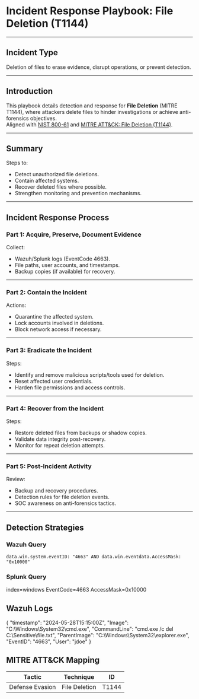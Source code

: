 # Incident Response Playbook: File Deletion (T1144)

---

## Incident Type

Deletion of files to erase evidence, disrupt operations, or prevent detection.

---

## Introduction

This playbook details detection and response for **File Deletion** (MITRE T1144), where attackers delete files to hinder investigations or achieve anti-forensics objectives.  
Aligned with [NIST 800-61](https://nvlpubs.nist.gov/nistpubs/SpecialPublications/NIST.SP.800-61r2.pdf) and [MITRE ATT&CK: File Deletion (T1144)](https://attack.mitre.org/techniques/T1144/).

---

## Summary

Steps to:

- Detect unauthorized file deletions.
- Contain affected systems.
- Recover deleted files where possible.
- Strengthen monitoring and prevention mechanisms.

---

## Incident Response Process

### Part 1: Acquire, Preserve, Document Evidence

Collect:

- Wazuh/Splunk logs (EventCode 4663).
- File paths, user accounts, and timestamps.
- Backup copies (if available) for recovery.

---

### Part 2: Contain the Incident

Actions:

- Quarantine the affected system.
- Lock accounts involved in deletions.
- Block network access if necessary.

---

### Part 3: Eradicate the Incident

Steps:

- Identify and remove malicious scripts/tools used for deletion.
- Reset affected user credentials.
- Harden file permissions and access controls.

---

### Part 4: Recover from the Incident

Steps:

- Restore deleted files from backups or shadow copies.
- Validate data integrity post-recovery.
- Monitor for repeat deletion attempts.

---

### Part 5: Post-Incident Activity

Review:

- Backup and recovery procedures.
- Detection rules for file deletion events.
- SOC awareness on anti-forensics tactics.

---

## Detection Strategies

### Wazuh Query

```kql
data.win.system.eventID: "4663" AND data.win.eventdata.AccessMask: "0x10000"
```
### Splunk Query

index=windows EventCode=4663 AccessMask=0x10000

## Wazuh Logs

{
  "timestamp": "2024-05-28T15:15:00Z",
  "Image": "C:\\Windows\\System32\\cmd.exe",
  "CommandLine": "cmd.exe /c del C:\\Sensitive\\file.txt",
  "ParentImage": "C:\\Windows\\System32\\explorer.exe",
  "EventID": "4663",
  "User": "jdoe"
}

## MITRE ATT&CK Mapping

| Tactic          | Technique     | ID    |
| --------------- | ------------- | ----- |
| Defense Evasion | File Deletion | T1144 |
